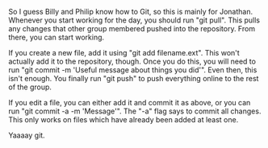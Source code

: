 So I guess Billy and Philip know how to Git, so this is mainly for Jonathan.
Whenever you start working for the day, you should run "git pull".
This pulls any changes that other group membered pushed into the repository.
From there, you can start working.

If you create a new file, add it using "git add filename.ext".
This won't actually add it to the repository, though. Once you do this, you
will need to run "git commit -m 'Useful message about things you did'". Even
then, this isn't enough. You finally run "git push" to push everything online
to the rest of the group.

If you edit a file, you can either add it and commit it as above, or you can
run "git commit -a -m 'Message'". The "-a" flag says to commit all changes.
This only works on files which have already been added at least one.

Yaaaay git.
